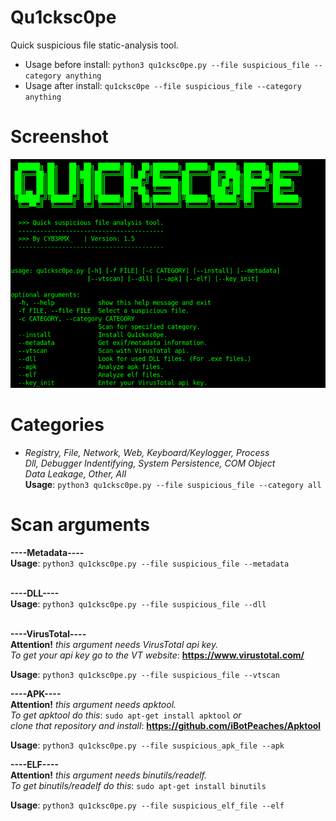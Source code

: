 # Qu1cksc0pe
Quick suspicious file static-analysis tool.

- Usage before install: ```python3 qu1cksc0pe.py --file suspicious_file --category anything```
- Usage after install: ```qu1cksc0pe --file suspicious_file --category anything```

# Screenshot
![Screen](Screenshot.png)

# Categories
- <i>Registry, File, Network, Web, Keyboard/Keylogger, Process<br>
     Dll, Debugger Indentifying, System Persistence, COM Object<br>
     Data Leakage, Other, All</i><br>
<b>Usage</b>: ```python3 qu1cksc0pe.py --file suspicious_file --category all```

# Scan arguments
<b>----Metadata----</b><br>
<b>Usage</b>: ```python3 qu1cksc0pe.py --file suspicious_file --metadata```<br><br>

<b>----DLL----</b><br>
<b>Usage</b>: ```python3 qu1cksc0pe.py --file suspicious_file --dll```<br><br>

<b>----VirusTotal----</b><br>
<b>Attention!</b><i> this argument needs VirusTotal api key.</i><br>
<i>To get your api key go to the VT website</i>: <b>https://www.virustotal.com/</b>

<b>Usage</b>: ```python3 qu1cksc0pe.py --file suspicious_file --vtscan```<br>

<b>----APK----</b><br>
<b>Attention!</b><i> this argument needs apktool.</i><br>
<i>To get apktool do this</i>: ```sudo apt-get install apktool``` <i>or<br>
clone that repository and install</i>: <b>https://github.com/iBotPeaches/Apktool</b>

<b>Usage</b>: ```python3 qu1cksc0pe.py --file suspicious_apk_file --apk```<br>

<b>----ELF----</b><br>
<b>Attention!</b><i> this argument needs binutils/readelf.</i><br>
<i>To get binutils/readelf do this</i>: ```sudo apt-get install binutils``` </i><br>

<b>Usage</b>: ```python3 qu1cksc0pe.py --file suspicious_elf_file --elf```<br>

